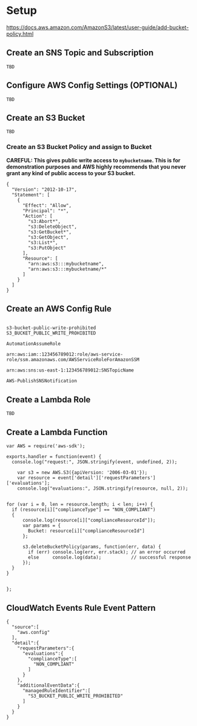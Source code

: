# Setup

https://docs.aws.amazon.com/AmazonS3/latest/user-guide/add-bucket-policy.html

## Create an SNS Topic and Subscription

```
TBD
```

## Configure AWS Config Settings (OPTIONAL)

```
TBD
```


## Create an S3 Bucket

```
TBD
```

### Create an S3 Bucket Policy and assign to Bucket

**CAREFUL: This gives public write access to `mybucketname`. This is for demonstration purposes and AWS highly recommends that you never grant any kind of public access to your S3 bucket.**

```
{
  "Version": "2012-10-17",
  "Statement": [
    {
      "Effect": "Allow",
      "Principal": "*",
      "Action": [
        "s3:Abort*",
        "s3:DeleteObject",
        "s3:GetBucket*",
        "s3:GetObject",
        "s3:List*",
        "s3:PutObject"
      ],
      "Resource": [
        "arn:aws:s3:::mybucketname",
        "arn:aws:s3:::mybucketname/*"
      ]
    }
  ]
}
```

## Create an AWS Config Rule

```

s3-bucket-public-write-prohibited
S3_BUCKET_PUBLIC_WRITE_PROHIBITED

AutomationAssumeRole

arn:aws:iam::123456789012:role/aws-service-role/ssm.amazonaws.com/AWSServiceRoleForAmazonSSM

arn:aws:sns:us-east-1:123456789012:SNSTopicName

AWS-PublishSNSNotification
```

## Create a Lambda Role

```
TBD
```

## Create a Lambda Function

```
var AWS = require('aws-sdk');

exports.handler = function(event) {
  console.log("request:", JSON.stringify(event, undefined, 2));

    var s3 = new AWS.S3({apiVersion: '2006-03-01'});
    var resource = event['detail']['requestParameters']['evaluations'];
    console.log("evaluations:", JSON.stringify(resource, null, 2));
    
  
for (var i = 0, len = resource.length; i < len; i++) {
  if (resource[i]["complianceType"] == "NON_COMPLIANT")
  {
      console.log(resource[i]["complianceResourceId"]);
      var params = {
        Bucket: resource[i]["complianceResourceId"]
      };

      s3.deleteBucketPolicy(params, function(err, data) {
        if (err) console.log(err, err.stack); // an error occurred
        else     console.log(data);           // successful response
      });
  }
}


};
```

## CloudWatch Events Rule Event Pattern

```
{
  "source":[
    "aws.config"
  ],
  "detail":{
    "requestParameters":{
      "evaluations":{
        "complianceType":[
          "NON_COMPLIANT"
        ]
      }
    },
    "additionalEventData":{
      "managedRuleIdentifier":[
        "S3_BUCKET_PUBLIC_WRITE_PROHIBITED"
      ]
    }
  }
}
```

